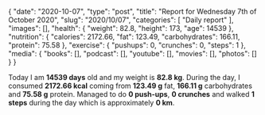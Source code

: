 {
    "date": "2020-10-07",
    "type": "post",
    "title": "Report for Wednesday 7th of October 2020",
    "slug": "2020\/10\/07",
    "categories": [
        "Daily report"
    ],
    "images": [],
    "health": {
        "weight": 82.8,
        "height": 173,
        "age": 14539
    },
    "nutrition": {
        "calories": 2172.66,
        "fat": 123.49,
        "carbohydrates": 166.11,
        "protein": 75.58
    },
    "exercise": {
        "pushups": 0,
        "crunches": 0,
        "steps": 1
    },
    "media": {
        "books": [],
        "podcast": [],
        "youtube": [],
        "movies": [],
        "photos": []
    }
}

Today I am <strong>14539 days</strong> old and my weight is <strong>82.8 kg</strong>. During the day, I consumed <strong>2172.66 kcal</strong> coming from <strong>123.49 g</strong> fat, <strong>166.11 g</strong> carbohydrates and <strong>75.58 g</strong> protein. Managed to do <strong>0 push-ups</strong>, <strong>0 crunches</strong> and walked <strong>1 steps</strong> during the day which is approximately <strong>0 km</strong>.